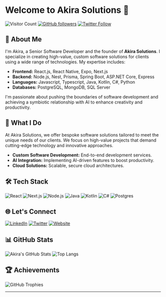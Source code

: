 # Welcome to Akira Solutions 🌟

![Visitor Count](https://komarev.com/ghpvc/?username=akira-main&style=flat-square&color=brightgreen)
[![GitHub followers](https://img.shields.io/github/followers/akira-main?style=social)](https://github.com/akira-main?tab=followers)
[![Twitter Follow](https://img.shields.io/twitter/follow/akira-main?style=social)](https://twitter.com/akira.dev)

## 🚀 About Me

I'm Akira, a Senior Software Developer and the founder of **Akira Solutions**. I specialize in creating high-value, custom software solutions for clients using a wide range of technologies. My expertise includes:

- **Frontend:** React.js, React Native, Expo, Next.js
- **Backend:** Node.js, Nest, Prisma, Spring Boot, ASP.NET Core, Express
- **Languages:** Javascript, Typescript, Java, Kotlin, C#, Python
- **Databases:** PostgreSQL, MongoDB, SQL Server

I'm passionate about pushing the boundaries of software development and achieving a symbiotic relationship with AI to enhance creativity and productivity.

## 💼 What I Do

At Akira Solutions, we offer bespoke software solutions tailored to meet the unique needs of our clients. We focus on high-value projects that demand cutting-edge technology and innovative approaches.

- **Custom Software Development:** End-to-end development services.
- **AI Integration:** Implementing AI-driven features to boost productivity.
- **Cloud Solutions:** Scalable, secure cloud architectures.

## 🛠️ Tech Stack

![React](https://img.shields.io/badge/React-%2361DAFB.svg?style=flat&logo=react&logoColor=white)
![Next.js](https://img.shields.io/badge/Next.js-%23000000.svg?style=flat&logo=nextdotjs&logoColor=white)
![Node.js](https://img.shields.io/badge/Node.js-%23339933.svg?style=flat&logo=nodedotjs&logoColor=white)
![Java](https://img.shields.io/badge/Java-%23ED8B00.svg?style=flat&logo=java&logoColor=white)
![Kotlin](https://img.shields.io/badge/Kotlin-%230095D5.svg?style=flat&logo=kotlin&logoColor=white)
![C#](https://img.shields.io/badge/C%23-%23239120.svg?style=flat&logo=csharp&logoColor=white)
![Postgres](https://img.shields.io/badge/Postgres-%23316192.svg?style=flat&logo=postgresql&logoColor=white)

## 🌐 Let's Connect

[![LinkedIn](https://img.shields.io/badge/LinkedIn-%230077B5.svg?style=flat&logo=linkedin&logoColor=white)](https://www.linkedin.com/in/AkiraSolutions)
[![Twitter](https://img.shields.io/badge/Twitter-%231DA1F2.svg?style=flat&logo=twitter&logoColor=white)](https://twitter.com/AkiraSolutions)
[![Website](https://img.shields.io/badge/Website-%23111111.svg?style=flat&logo=web&logoColor=white)](https://www.akirasolutions.com)

## 📊 GitHub Stats

![Akira's GitHub Stats](https://github-readme-stats.vercel.app/api?username=joneakira&show_icons=true&theme=radical)
![Top Langs](https://github-readme-stats.vercel.app/api/top-langs/?username=joneakira&layout=compact&theme=radical)

## 🏆 Achievements

![GitHub Trophies](https://github-profile-trophy.vercel.app/?username=joneakira&theme=radical)

---

